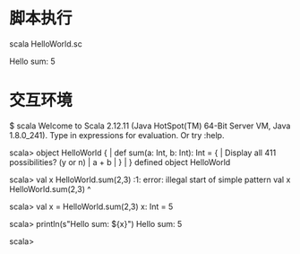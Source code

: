 脚本执行
=======

scala HelloWorld.sc

Hello sum: 5

交互环境
=======

$ scala
Welcome to Scala 2.12.11 (Java HotSpot(TM) 64-Bit Server VM, Java 1.8.0_241).
Type in expressions for evaluation. Or try :help.

scala> object HelloWorld {
     | def sum(a: Int, b: Int): Int = {
     | 
Display all 411 possibilities? (y or n)
     | a + b
     | }
     | }
defined object HelloWorld

scala> val x HelloWorld.sum(2,3)
<console>:1: error: illegal start of simple pattern
       val x HelloWorld.sum(2,3)
                       ^

scala> val x = HelloWorld.sum(2,3)
x: Int = 5

scala> println(s"Hello sum: ${x}")
Hello sum: 5


scala> 

